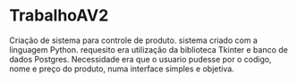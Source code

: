 # TrabalhoAV2
Criação de sistema para controle de produto. sistema criado com a linguagem Python. requesito era utilização da biblioteca Tkinter e banco de dados Postgres.
Necessidade era que o usuario pudesse por o codigo, nome e preço do produto, numa interface simples e objetiva.
